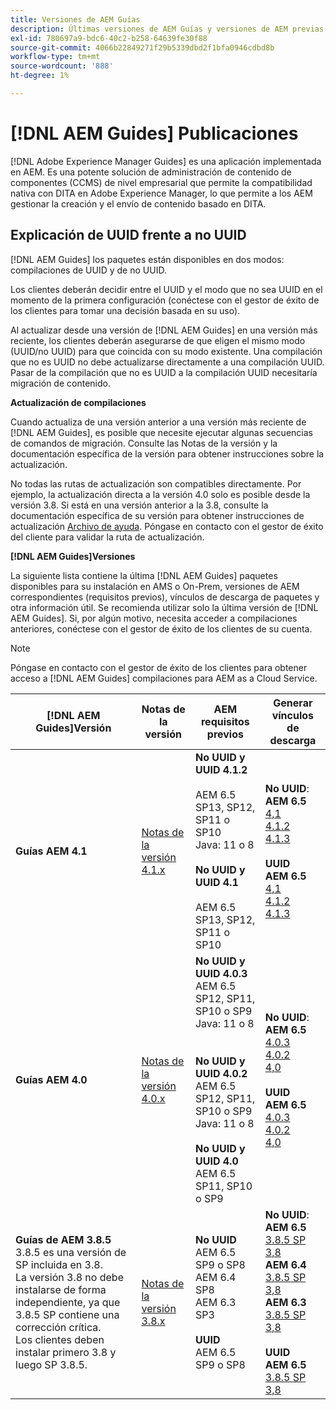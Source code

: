 ```yaml
---
title: Versiones de AEM Guías
description: Últimas versiones de AEM Guías y versiones de AEM previas
exl-id: 780697a9-bdc6-40c2-b258-64639fe30f88
source-git-commit: 4066b22849271f29b5339dbd2f1bfa0946cdbd8b
workflow-type: tm+mt
source-wordcount: '888'
ht-degree: 1%

---
```


# [!DNL AEM Guides] Publicaciones

[!DNL Adobe Experience Manager Guides] es una aplicación implementada en AEM. Es una potente solución de administración de contenido de componentes (CCMS) de nivel empresarial que permite la compatibilidad nativa con DITA en Adobe Experience Manager, lo que permite a los AEM gestionar la creación y el envío de contenido basado en DITA.

## Explicación de UUID frente a no UUID

[!DNL AEM Guides] los paquetes están disponibles en dos modos: compilaciones de UUID y de no UUID.

Los clientes deberán decidir entre el UUID y el modo que no sea UUID en el momento de la primera configuración (conéctese con el gestor de éxito de los clientes para tomar una decisión basada en su uso).

Al actualizar desde una versión de [!DNL AEM Guides] en una versión más reciente, los clientes deberán asegurarse de que eligen el mismo modo (UUID/no UUID) para que coincida con su modo existente. Una compilación que no es UUID no debe actualizarse directamente a una compilación UUID. Pasar de la compilación que no es UUID a la compilación UUID necesitaría migración de contenido.

**Actualización de compilaciones**

Cuando actualiza de una versión anterior a una versión más reciente de [!DNL AEM Guides], es posible que necesite ejecutar algunas secuencias de comandos de migración. Consulte las Notas de la versión y la documentación específica de la versión para obtener instrucciones sobre la actualización.

No todas las rutas de actualización son compatibles directamente. Por ejemplo, la actualización directa a la versión 4.0 solo es posible desde la versión 3.8. Si está en una versión anterior a la 3.8, consulte la documentación específica de su versión para obtener instrucciones de actualización [Archivo de ayuda](https://helpx.adobe.com/xml-documentation-for-experience-manager/archive.html).
Póngase en contacto con el gestor de éxito del cliente para validar la ruta de actualización.

**[!DNL AEM Guides]Versiones**

La siguiente lista contiene la última [!DNL AEM Guides] paquetes disponibles para su instalación en AMS o On-Prem, versiones de AEM correspondientes (requisitos previos), vínculos de descarga de paquetes y otra información útil. Se recomienda utilizar solo la última versión de [!DNL AEM Guides]. Si, por algún motivo, necesita acceder a compilaciones anteriores, conéctese con el gestor de éxito de los clientes de su cuenta.

>[!NOTE]
>
>Póngase en contacto con el gestor de éxito de los clientes para obtener acceso a [!DNL AEM Guides] compilaciones para AEM as a Cloud Service.

| [!DNL AEM Guides]Versión  | Notas de la versión | AEM requisitos previos | Generar vínculos de descarga |
|---|---|---|---|
| **Guías AEM 4.1** | [Notas de la versión 4.1.x](https://experienceleague.adobe.com/docs/experience-manager-guides-learn/tutorials/release-info/release-notes/on-prem-release-notes/release-notes-4.1.html) | **No UUID y UUID 4.1.2**<br><br> AEM 6.5 SP13, SP12, SP11 o SP10 <br>Java: 11 o 8 <br><br>**No UUID y UUID 4.1**<br><br> AEM 6.5 SP13, SP12, SP11 o SP10 | **No UUID**: <br> **AEM 6.5** <br>[4,1](https://experience.adobe.com/#/downloads/content/software-distribution/en/aem.html?package=%2Fcontent%2Fsoftware-distribution%2Fen%2Fdetails.html%2Fcontent%2Fdam%2Faem%2Fpublic%2Faemdox%2F4-1%2F4-1-non-uuid%2Fcom.adobe.fmdita-6.5-4.1.159.zip)<br>[4.1.2](https://experience.adobe.com/#/downloads/content/software-distribution/en/aem.html?package=%2Fcontent%2Fsoftware-distribution%2Fen%2Fdetails.html%2Fcontent%2Fdam%2Faem%2Fpublic%2Faemdox%2F4-1-2%2F4-1-2-non-uuid%2Fcom.adobe.fmdita-6.5-sp-4.1.2.11.zip)<br>[4.1.3](https://experience.adobe.com/#/downloads/content/software-distribution/en/aem.html?package=%2Fcontent%2Fsoftware-distribution%2Fen%2Fdetails.html%2Fcontent%2Fdam%2Faem%2Fpublic%2Faemdox%2F4-1-3%2F4-1-3-non-uuid%2Fcom.adobe.fmdita-6.5-sp-4.1.3.2.zip)<br><br> **UUID** <br>**AEM 6.5** <br>[4,1](https://experience.adobe.com/#/downloads/content/software-distribution/en/aem.html?package=%2Fcontent%2Fsoftware-distribution%2Fen%2Fdetails.html%2Fcontent%2Fdam%2Faem%2Fpublic%2Faemdox%2F4-1%2F4-1-uuid%2Fcom.adobe.fmdita-6.5-uuid-4.1.159.zip)<br>[4.1.2](https://experience.adobe.com/#/downloads/content/software-distribution/en/aem.html?package=%2Fcontent%2Fsoftware-distribution%2Fen%2Fdetails.html%2Fcontent%2Fdam%2Faem%2Fpublic%2Faemdox%2F4-1-2%2F4-1-2-uuid%2Fcom.adobe.fmdita.uuid-6.5-sp-4.1.2.11.zip)<br>[4.1.3](https://experience.adobe.com/#/downloads/content/software-distribution/en/aem.html?package=%2Fcontent%2Fsoftware-distribution%2Fen%2Fdetails.html%2Fcontent%2Fdam%2Faem%2Fpublic%2Faemdox%2F4-1-3%2F4-1-3-uuid%2Fcom.adobe.fmdita.uuid-6.5-sp-4.1.3.2.zip) |
| **Guías AEM 4.0** | [Notas de la versión 4.0.x](https://helpx.adobe.com/xml-documentation-for-experience-manager/release-note/release-notes-xml-documentation-solution-4-0.html) | **No UUID y UUID 4.0.3**<br> AEM 6.5 SP12, SP11, SP10 o SP9 <br>Java: 11 o 8 <br><br> <br>**No UUID y UUID 4.0.2** <br> AEM 6.5 SP12, SP11, SP10 o SP9 <br>Java: 11 o 8 <br><br> **No UUID y UUID 4.0** <br> AEM 6.5 SP11, SP10 o SP9 | **No UUID**: <br> **AEM 6.5** <br>[4.0.3](https://experience.adobe.com/#/downloads/content/software-distribution/en/aem.html?package=%2Fcontent%2Fsoftware-distribution%2Fen%2Fdetails.html%2Fcontent%2Fdam%2Faem%2Fpublic%2Faemdox%2F4-0-3%2F4-0-2-non-uuid%2Fcom.adobe.fmdita-6.5-hotfix-4.0.3.1.zip)<br>[4.0.2](https://experience.adobe.com/#/downloads/content/software-distribution/en/aem.html?package=%2Fcontent%2Fsoftware-distribution%2Fen%2Fdetails.html%2Fcontent%2Fdam%2Faem%2Fpublic%2Faemdox%2F4-0-2%2F4-0-2-non-uuid%2Fcom.adobe.fmdita-6.5-sp-4.0.2.10.zip)  <br> [4,0](https://experience.adobe.com/#/downloads/content/software-distribution/en/aem.html?package=/content/software-distribution/en/details.html/content/dam/aem/public/aemdox/4-0/4-0-non-uuid/com.adobe.fmdita-6.5-4.0.70.zip)  <br><br> **UUID** <br>**AEM 6.5**  <br>[4.0.3](https://experience.adobe.com/#/downloads/content/software-distribution/en/aem.html?package=%2Fcontent%2Fsoftware-distribution%2Fen%2Fdetails.html%2Fcontent%2Fdam%2Faem%2Fpublic%2Faemdox%2F4-0-3%2F4-0-3-uuid%2Fcom.adobe.fmdita.uuid-6.5-hotfix-4.0.3.1.zip) <br>[4.0.2](https://experience.adobe.com/#/downloads/content/software-distribution/en/aem.html?package=%2Fcontent%2Fsoftware-distribution%2Fen%2Fdetails.html%2Fcontent%2Fdam%2Faem%2Fpublic%2Faemdox%2F4-0-2%2F4-0-2-uuid%2Fcom.adobe.fmdita.uuid-6.5-sp-4.0.2.10.zip)<br> [4,0](https://experience.adobe.com/#/downloads/content/software-distribution/en/aem.html?package=/content/software-distribution/en/details.html/content/dam/aem/public/aemdox/4-0/4-0-uuid/com.adobe.fmdita-6.5-uuid-4.0.70.zip) |
| **Guías de AEM 3.8.5** <br> 3.8.5 es una versión de SP incluida en 3.8. <br>La versión 3.8 no debe instalarse de forma independiente, ya que 3.8.5 SP contiene una corrección crítica. <br>Los clientes deben instalar primero 3.8 y luego SP 3.8.5. | [Notas de la versión 3.8.x](https://helpx.adobe.com/xml-documentation-for-experience-manager/release-note/release-notes-xml-documentation-solution-3-8.html) | **No UUID** <br> AEM 6.5 SP9 o SP8 <br> AEM 6.4 SP8 <br> AEM 6.3 SP3 <br><br> **UUID** <br> AEM 6.5 SP9 o SP8 | **No UUID**: <br> **AEM 6.5** <br> [3.8.5 SP](https://experience.adobe.com/#/downloads/content/software-distribution/en/aem.html?package=/content/software-distribution/en/details.html/content/dam/aem/public/aemdox/3-8-5/com.adobe.fmdita-6.5-hotfix-3.8.5.2.zip) <br>[3,8](https://experience.adobe.com/#/downloads/content/software-distribution/en/aem.html?package=/content/software-distribution/en/details.html/content/dam/aem/public/aemdox/3-8/com.adobe.fmdita-6.5-3.8.166.zip)<br> **AEM 6.4** <br> [3.8.5 SP](https://experience.adobe.com/#/downloads/content/software-distribution/en/aem.html?package=/content/software-distribution/en/details.html/content/dam/aem/public/aemdox/3-8-5/com.adobe.fmdita-6.4-hotfix-3.8.5.1.zip) <br>[3,8](https://experience.adobe.com/#/downloads/content/software-distribution/en/aem.html?package=/content/software-distribution/en/details.html/content/dam/aem/public/aemdox/3-8/com.adobe.fmdita-6.4-3.8.166.zip) <br> **AEM 6.3** <br> [3.8.5 SP](https://experience.adobe.com/#/downloads/content/software-distribution/en/aem.html?package=/content/software-distribution/en/details.html/content/dam/aem/public/aemdox/3-8-5/com.adobe.fmdita-6.3-hotfix-3.8.5.1.zip) <br>[3,8](https://experience.adobe.com/#/downloads/content/software-distribution/en/aem.html?package=/content/software-distribution/en/details.html/content/dam/aem/public/aemdox/3-8/com.adobe.fmdita-6.3-3.8.166.zip) <br><br> **UUID** <br>**AEM 6.5** <br> [3.8.5 SP](https://experience.adobe.com/#/downloads/content/software-distribution/en/aem.html?package=/content/software-distribution/en/details.html/content/dam/aem/public/aemdox/3-8-5uuid/com.adobe.fmdita.uuid-6.5-hotfix-3.8.5.2.zip) <br> [3,8](https://experience.adobe.com/#/downloads/content/software-distribution/en/aem.html?package=/content/software-distribution/en/details.html/content/dam/aem/public/aemdox/3-8uuid/com.adobe.fmdita.uuid-6.5-3.8.168.zip) |
